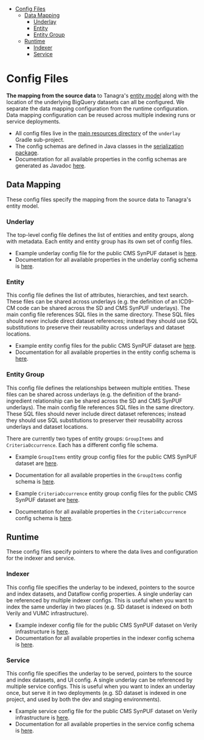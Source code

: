 - [Config Files](#config-files)
  * [Data Mapping](#data-mapping)
    + [Underlay](#underlay)
    + [Entity](#entity)
    + [Entity Group](#entity-group)
  * [Runtime](#data-mapping)
    + [Indexer](#indexer)
    + [Service](#service)

# Config Files
**The mapping from the source data** to Tanagra's [entity model](ENTITY_MODEL.md) along with the location of the 
underlying BigQuery datasets can all be configured. We separate the data mapping configuration from the runtime 
configuration. Data mapping configuration can be reused across multiple indexing runs or service deployments.

- All config files live in the [main resources directory](../underlay/src/main/resources/config/) of the `underlay` Gradle sub-project.
- The config schemas are defined in Java classes in the [serialization package](../underlay/src/main/java/bio/terra/tanagra/underlay/serialization/).
- Documentation for all available properties in the config schemas are generated as Javadoc [here](https://htmlpreview.github.io/?https://github.com/DataBiosphere/tanagra/blob/main/docs/generated/underlay_config/allclasses-index.html).

## Data Mapping
These config files specify the mapping from the source data to Tanagra's entity model.

### Underlay
The top-level config file defines the list of entities and entity groups, along with metadata. Each entity and entity
group has its own set of config files.

- Example underlay config file for the public CMS SynPUF dataset is [here](../underlay/src/main/resources/config/underlay/cmssynpuf/underlay.json).
- Documentation for all available properties in the underlay config schema is [here](https://htmlpreview.github.io/?https://github.com/DataBiosphere/tanagra/blob/main/docs/generated/underlay_config/bio/terra/tanagra/underlay/serialization/SZUnderlay.html).

### Entity
This config file defines the list of attributes, hierarchies, and text search. These files can be shared across underlays
(e.g. the definition of an ICD9-CM code can be shared across the SD and CMS SynPUF underlays). The main config file
references SQL files in the same directory. These SQL files should never include direct dataset references; instead
they should use SQL substitutions to preserve their reusability across underlays and dataset locations.

- Example entity config files for the public CMS SynPUF dataset are [here](../underlay/src/main/resources/config/datamapping/omop/entity/condition/).
- Documentation for all available properties in the entity config schema is [here](https://htmlpreview.github.io/?https://github.com/DataBiosphere/tanagra/blob/main/docs/generated/underlay_config/bio/terra/tanagra/underlay/serialization/SZEntity.html).

### Entity Group
This config file defines the relationships between multiple entities. These files can be shared across underlays (e.g. the
definition of the brand-ingredient relationship can be shared across the SD and CMS SynPUF underlays). The main config
file references SQL files in the same directory. These SQL files should never include direct dataset references; instead
they should use SQL substitutions to preserver their reusability across underlays and dataset locations.

There are currently two types of entity groups: `GroupItems` and `CriteriaOccurrence`. Each has a different config file schema.

- Example `GroupItems` entity group config files for the public CMS SynPUF dataset are [here](../underlay/src/main/resources/config/datamapping/omop/entitygroup/brandIngredient/).
- Documentation for all available properties in the `GroupItems` config schema is [here](https://htmlpreview.github.io/?https://github.com/DataBiosphere/tanagra/blob/main/docs/generated/underlay_config/bio/terra/tanagra/underlay/serialization/SZGroupItems.html).


- Example `CriteriaOccurrence` entity group config files for the public CMS SynPUF dataset are [here](../underlay/src/main/resources/config/datamapping/omop/entitygroup/conditionPerson/).
- Documentation for all available properties in the `CriteriaOccurrence` config schema is [here](https://htmlpreview.github.io/?https://github.com/DataBiosphere/tanagra/blob/main/docs/generated/underlay_config/bio/terra/tanagra/underlay/serialization/SZCriteriaOccurrence.html).

## Runtime
These config files specify pointers to where the data lives and configuration for the indexer and service.

### Indexer
This config file specifies the underlay to be indexed, pointers to the source and index datasets, and Dataflow config
properties. A single underlay can be referenced by multiple indexer configs. This is useful when you want to index
the same underlay in two places (e.g. SD dataset is indexed on both Verily and VUMC infrastructure).

- Example indexer config file for the public CMS SynPUF dataset on Verily infrastructure is [here](../underlay/src/main/resources/config/indexer/cmssynpuf_verily.json).
- Documentation for all available properties in the indexer config schema is [here](https://htmlpreview.github.io/?https://github.com/DataBiosphere/tanagra/blob/main/docs/generated/underlay_config/bio/terra/tanagra/underlay/serialization/SZIndexer.html).

### Service
This config file specifies the underlay to be served, pointers to the source and index datasets, and UI config.
A single underlay can be referenced by multiple service configs. This is useful when you want to index an underlay
once, but serve it in two deployments (e.g. SD dataset is indexed in one project, and used by both the dev and
staging environments).

- Example service config file for the public CMS SynPUF dataset on Verily infrastructure is [here](../underlay/src/main/resources/config/service/cmssynpuf_verily.json).
- Documentation for all available properties in the service config schema is [here](https://htmlpreview.github.io/?https://github.com/DataBiosphere/tanagra/blob/main/docs/generated/underlay_config/bio/terra/tanagra/underlay/serialization/SZService.html).
